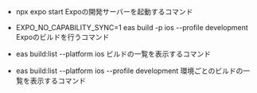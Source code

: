 - npx expo start
Expoの開発サーバーを起動するコマンド

- EXPO_NO_CAPABILITY_SYNC=1 eas build -p ios --profile development
Expoのビルドを行うコマンド

- eas build:list --platform ios
ビルドの一覧を表示するコマンド

- eas build:list --platform ios --profile development
環境ごとのビルドの一覧を表示するコマンド
